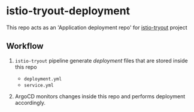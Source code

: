 # istio-tryout-deployment
This repo acts as an 'Application deployment repo' for [istio-tryout](https://github.com/yulian-matev/istio-tryout)  project


## Workflow

1. `istio-tryout` pipeline generate _deployment_ files that are stored inside this repo
  
    * `deployment.yml`
    * `service.yml`
    
2. ArgoCD monitors changes inside this repo and performs deployment accordingly.
